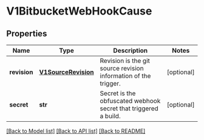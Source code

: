 # V1BitbucketWebHookCause

## Properties
Name | Type | Description | Notes
------------ | ------------- | ------------- | -------------
**revision** | [**V1SourceRevision**](V1SourceRevision.md) | Revision is the git source revision information of the trigger. | [optional] 
**secret** | **str** | Secret is the obfuscated webhook secret that triggered a build. | [optional] 

[[Back to Model list]](../README.md#documentation-for-models) [[Back to API list]](../README.md#documentation-for-api-endpoints) [[Back to README]](../README.md)


